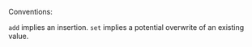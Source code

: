 Conventions:

`add` implies an insertion.
`set` implies a potential overwrite of an existing value.
